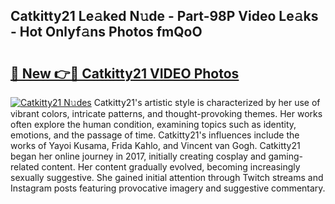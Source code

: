 ## Catkitty21 Le𝚊ked N𝚞de - Part-98P Video Le𝚊ks - Hot Onlyf𝚊ns Photos fmQoO

# <h2><a href="http://ab7801.deff.icu/?id=Catkitty21">🔗 New 👉🔴 Catkitty21 VIDEO Photos</a></h2>

[![Catkitty21 N𝚞des](https://i.imgur.com/rIISA9y.gif)](http://ab7801.deff.icu/?id=Catkitty21)
Catkitty21's artistic style is characterized by her use of vibrant colors, intricate patterns, and thought-provoking themes. Her works often explore the human condition, examining topics such as identity, emotions, and the passage of time. Catkitty21's influences include the works of Yayoi Kusama, Frida Kahlo, and Vincent van Gogh. Catkitty21 began her online journey in 2017, initially creating cosplay and gaming-related content. Her content gradually evolved, becoming increasingly sexually suggestive. She gained initial attention through Twitch streams and Instagram posts featuring provocative imagery and suggestive commentary.
